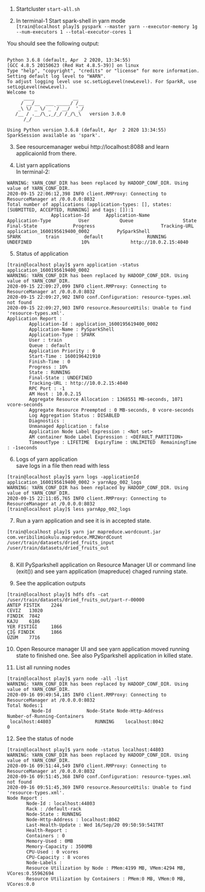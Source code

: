 1. Startcluster `start-all.sh`  

2. In terminal-1 Start spark-shell in yarn mode  
`[train@localhost play]$ pyspark --master yarn --executor-memory 1g --num-executors 1 --total-executor-cores 1`  

You should see the following output:  
```

Python 3.6.8 (default, Apr  2 2020, 13:34:55)
[GCC 4.8.5 20150623 (Red Hat 4.8.5-39)] on linux
Type "help", "copyright", "credits" or "license" for more information.
Setting default log level to "WARN".
To adjust logging level use sc.setLogLevel(newLevel). For SparkR, use setLogLevel(newLevel).
Welcome to
      ____              __
     / __/__  ___ _____/ /__
    _\ \/ _ \/ _ `/ __/  '_/
   /__ / .__/\_,_/_/ /_/\_\   version 3.0.0
      /_/

Using Python version 3.6.8 (default, Apr  2 2020 13:34:55)
SparkSession available as 'spark'.

```
3. See resourcemanager webui http://localhost:8088 and learn applicaionId from there.  

4. List yarn applications  
In terminal-2:  
```[train@localhost play]$ yarn application -list
WARNING: YARN_CONF_DIR has been replaced by HADOOP_CONF_DIR. Using value of YARN_CONF_DIR.
2020-09-15 22:06:12,398 INFO client.RMProxy: Connecting to ResourceManager at /0.0.0.0:8032
Total number of applications (application-types: [], states: [SUBMITTED, ACCEPTED, RUNNING] and tags: []):1
                Application-Id      Application-Name        Application-Type          User           Queue                  State              Final-State             Progress                        Tracking-URL
application_1600195619400_0002          PySparkShell                   SPARK         train         default                RUNNING                UNDEFINED                  10%               http://10.0.2.15:4040
```

5. Status of application  
```
[train@localhost play]$ yarn application -status application_1600195619400_0002
WARNING: YARN_CONF_DIR has been replaced by HADOOP_CONF_DIR. Using value of YARN_CONF_DIR.
2020-09-15 22:09:27,099 INFO client.RMProxy: Connecting to ResourceManager at /0.0.0.0:8032
2020-09-15 22:09:27,902 INFO conf.Configuration: resource-types.xml not found
2020-09-15 22:09:27,903 INFO resource.ResourceUtils: Unable to find 'resource-types.xml'.
Application Report :
        Application-Id : application_1600195619400_0002
        Application-Name : PySparkShell
        Application-Type : SPARK
        User : train
        Queue : default
        Application Priority : 0
        Start-Time : 1600196421910
        Finish-Time : 0
        Progress : 10%
        State : RUNNING
        Final-State : UNDEFINED
        Tracking-URL : http://10.0.2.15:4040
        RPC Port : -1
        AM Host : 10.0.2.15
        Aggregate Resource Allocation : 1368551 MB-seconds, 1071 vcore-seconds
        Aggregate Resource Preempted : 0 MB-seconds, 0 vcore-seconds
        Log Aggregation Status : DISABLED
        Diagnostics :
        Unmanaged Application : false
        Application Node Label Expression : <Not set>
        AM container Node Label Expression : <DEFAULT_PARTITION>
        TimeoutType : LIFETIME  ExpiryTime : UNLIMITED  RemainingTime : -1seconds
```

6. Logs of yarn application  
save logs in a file then read with less
```
[train@localhost play]$ yarn logs -applicationId application_1600195619400_0002 > yarnApp_002_logs
WARNING: YARN_CONF_DIR has been replaced by HADOOP_CONF_DIR. Using value of YARN_CONF_DIR.
2020-09-15 22:11:05,765 INFO client.RMProxy: Connecting to ResourceManager at /0.0.0.0:8032
[train@localhost play]$ less yarnApp_002_logs
```

7. Run a yarn application  and see it is in accepted state.
```
[train@localhost play]$ yarn jar mapreduce.wordcount.jar com.veribilimiokulu.mapreduce.MR2WordCount /user/train/datasets/dried_fruits_input /user/train/datasets/dried_fruits_out


```

8. Kill PySparkshell application on Resource Manager UI or command line (exit()) and see yarn application (mapreduce) chaged running state.  


9. See the application outputs  
```
[train@localhost play]$ hdfs dfs -cat /user/train/datasets/dried_fruits_out/part-r-00000
ANTEP FISTIK    2244
CEVIZ   13020
FINDIK  7842
KAJU    6186
YER FISTIĞI     1866
ÇIĞ FINDIK      1866
ÜZÜM    7716
```

10. Open Resource manager UI and see yarn application moved running state to finished one. See also PySparkshell application in killed state.  

11. List all running nodes  
```
[train@localhost play]$ yarn node -all -list
WARNING: YARN_CONF_DIR has been replaced by HADOOP_CONF_DIR. Using value of YARN_CONF_DIR.
2020-09-16 09:49:54,185 INFO client.RMProxy: Connecting to ResourceManager at /0.0.0.0:8032
Total Nodes:1
         Node-Id             Node-State Node-Http-Address       Number-of-Running-Containers
 localhost:44803                RUNNING    localhost:8042                                  0
 ```

 12. See the status of node  
 ```
 [train@localhost play]$ yarn node -status localhost:44803
WARNING: YARN_CONF_DIR has been replaced by HADOOP_CONF_DIR. Using value of YARN_CONF_DIR.
2020-09-16 09:51:44,549 INFO client.RMProxy: Connecting to ResourceManager at /0.0.0.0:8032
2020-09-16 09:51:45,368 INFO conf.Configuration: resource-types.xml not found
2020-09-16 09:51:45,369 INFO resource.ResourceUtils: Unable to find 'resource-types.xml'.
Node Report :
        Node-Id : localhost:44803
        Rack : /default-rack
        Node-State : RUNNING
        Node-Http-Address : localhost:8042
        Last-Health-Update : Wed 16/Sep/20 09:50:59:541TRT
        Health-Report :
        Containers : 0
        Memory-Used : 0MB
        Memory-Capacity : 3500MB
        CPU-Used : 0 vcores
        CPU-Capacity : 8 vcores
        Node-Labels :
        Resource Utilization by Node : PMem:4199 MB, VMem:4294 MB, VCores:0.55962694
        Resource Utilization by Containers : PMem:0 MB, VMem:0 MB, VCores:0.0
```
